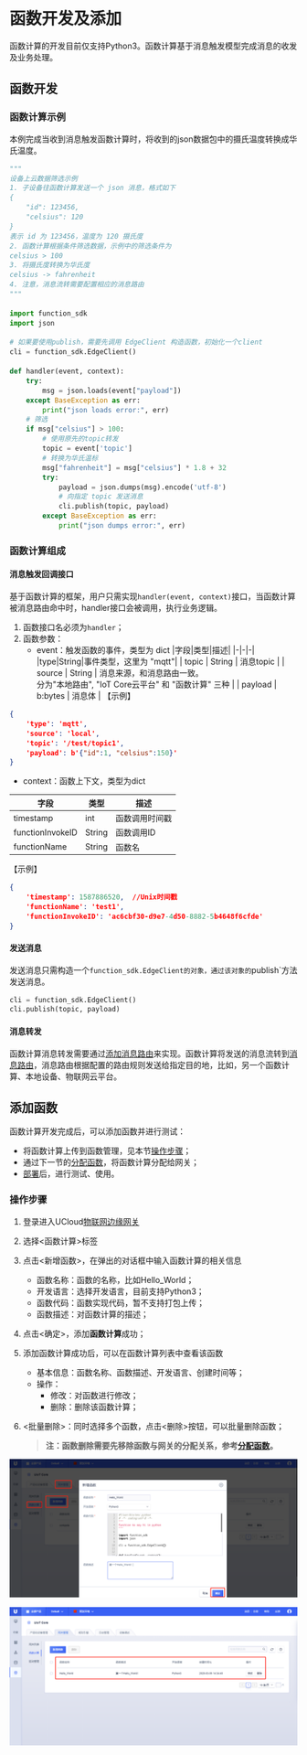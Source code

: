 # 函数开发及添加

函数计算的开发目前仅支持Python3。函数计算基于消息触发模型完成消息的收发及业务处理。

## 函数开发

### 函数计算示例

本例完成当收到消息触发函数计算时，将收到的json数据包中的摄氏温度转换成华氏温度。

```python
"""
设备上云数据筛选示例
1. 子设备往函数计算发送一个 json 消息，格式如下
{
    "id": 123456,
    "celsius": 120
}
表示 id 为 123456，温度为 120 摄氏度
2. 函数计算根据条件筛选数据，示例中的筛选条件为
celsius > 100
3. 将摄氏度转换为华氏度
celsius -> fahrenheit
4. 注意，消息流转需要配置相应的消息路由
"""

import function_sdk
import json

# 如果要使用publish，需要先调用 EdgeClient 构造函数，初始化一个client
cli = function_sdk.EdgeClient()

def handler(event, context):
    try:
        msg = json.loads(event["payload"])
    except BaseException as err:
        print("json loads error:", err)
    # 筛选
    if msg["celsius"] > 100:
        # 使用原先的topic转发
        topic = event['topic']
        # 转换为华氏温标
        msg["fahrenheit"] = msg["celsius"] * 1.8 + 32
        try:
            payload = json.dumps(msg).encode('utf-8')
            # 向指定 topic 发送消息
            cli.publish(topic, payload)
        except BaseException as err:
            print("json dumps error:", err)
```



### 函数计算组成

#### 消息触发回调接口

基于函数计算的框架，用户只需实现`handler(event, context)`接口，当函数计算被消息路由命中时，handler接口会被调用，执行业务逻辑。

1. 函数接口名必须为`handler`；
2. 函数参数：
   - event：触发函数的事件，类型为 dict
|字段|类型|描述|
|-|-|-|
|type|String|事件类型，这里为 "mqtt"|
| topic   | String  | 消息topic                                                    |
| source  | String  | 消息来源，和消息路由一致。<br>分为"本地路由", "IoT Core云平台" 和 "函数计算" 三种 |
| payload | b:bytes | 消息体                                                       |
【示例】

```json
{
    'type': 'mqtt',
    'source': 'local',
    'topic': '/test/topic1',
    'payload': b'{"id":1, "celsius":150}'
}
```

   - context：函数上下文，类型为dict

| 字段             | 类型   | 描述           |
| ---------------- | ------ | -------------- |
| timestamp        | int    | 函数调用时间戳 |
| functionInvokeID | String | 函数调用ID     |
| functionName     | String | 函数名         |

【示例】

```json
{
    'timestamp': 1587886520,  //Unix时间戳
    'functionName': 'test1',
    'functionInvokeID': 'ac6cbf30-d9e7-4d50-8882-5b4648f6cfde'
}
```

#### 发送消息

发送消息只需构造一个`function_sdk.EdgeClient的对象，通过该对象的`publish`方法发送消息。

```python
cli = function_sdk.EdgeClient()
cli.publish(topic, payload)
```

#### 消息转发

函数计算消息转发需要通过[添加消息路由](/uiot-edge/user_guide/message_route/add_msg_route)来实现。函数计算将发送的消息流转到[消息路由](/uiot-edge/user_guide/message_route/overview)，消息路由根据配置的路由规则发送给指定目的地，比如，另一个函数计算、本地设备、物联网云平台。

## 添加函数

函数计算开发完成后，可以添加函数并进行测试：

- 将函数计算上传到函数管理，见本节[操作步骤](/uiot-edge/user_guide/edge_computing/function_development#操作步骤)；
- 通过下一节的[分配函数](/uiot-edge/user_guide/edge_computing/function_running#分配函数)，将函数计算分配给网关；
- [部署](/uiot-edge/user_guide/edge_computing/function_running#部署函数)后，进行测试、使用。

### 操作步骤

1. 登录进入UCloud[物联网边缘网关](https://console.ucloud.cn/uiot_edge)

2. 选择<函数计算>标签

3. 点击<新增函数>，在弹出的对话框中输入函数计算的相关信息

   - 函数名称：函数的名称，比如Hello_World；
   - 开发语言：选择开发语言，目前支持Python3；
   - 函数代码：函数实现代码，暂不支持打包上传；
   - 函数描述：对函数计算的描述；

4. 点击<确定>，添加**函数计算**成功；

5. 添加函数计算成功后，可以在函数计算列表中查看该函数

   - 基本信息：函数名称、函数描述、开发语言、创建时间等；
   - 操作：
     - 修改：对函数进行修改；
     - 删除：删除该函数计算；

6. <批量删除>：同时选择多个函数，点击<删除>按钮，可以批量删除函数；

   > **注：函数删除需要先移除函数与网关的分配关系，参考[分配函数](/uiot-edge/user_guide/edge_computing/function_running#分配函数)。**

![新增函数](../../images/新增函数.png)

![新增函数列表](../../images/新增函数列表.png)
